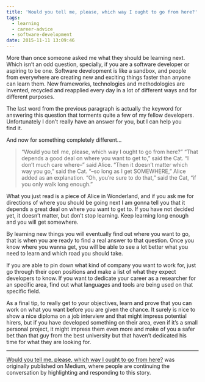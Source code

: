```yaml
---
title: 'Would you tell me, please, which way I ought to go from here?'
tags:
  - learning
  - career-advice
  - software-development
date: 2015-11-11 13:09:46
---
```


More than once someone asked me what they should be learning next. Which isn’t an odd question, specially, if you are a software developer or aspiring to be one. Software development is like a sandbox, and people from everywhere are creating new and exciting things faster than anyone can learn them. New frameworks, technologies and methodologies are invented, recycled and reapplied every day in a lot of different ways and for different purposes.

The last word from the previous paragraph is actually the keyword for answering this question that torments quite a few of my fellow developers. Unfortunately I don’t really have an answer for you, but I can help you find it.

And now for something completely different…
> “Would you tell me, please, which way I ought to go from here?”
> “That depends a good deal on where you want to get to,” said the Cat.
> “I don’t much care where–” said Alice.
> “Then it doesn’t matter which way you go,” said the Cat.
> “–so long as I get SOMEWHERE,” Alice added as an explanation.
> “Oh, you’re sure to do that,” said the Cat, “if you only walk long enough.”
<!-- more -->

What you just read is a piece of Alice in Wonderland, and if you ask me for directions of where you should be going next I am gonna tell you that it depends a great deal on where you want to get to. If you have not decided yet, it doesn’t matter, but don’t stop learning. Keep learning long enough and you will get somewhere.

By learning new things you will eventually find out where you want to go, that is when you are ready to find a real answer to that question. Once you know where you wanna get, you will be able to see a lot better what you need to learn and which road you should take.

If you are able to pin down what kind of company you want to work for, just go through their open positions and make a list of what they expect developers to know. If you want to dedicate your career as a researcher for an specific area, find out what languages and tools are being used on that specific field.

As a final tip, to really get to your objectives, learn and prove that you can work on what you want before you are given the chance. It surely is nice to show a nice diploma on a job interview and that might impress potential hirers, but if you have developed something on their area, even if it’s a small personal project, it might impress them even more and make of you a safer bet than that guy from the best university but that haven’t dedicated his time for what they are looking for.

***

[Would you tell me, please, which way I ought to go from here?](https://medium.com/@rbpinheiro/would-you-tell-me-please-which-way-i-ought-to-go-from-here-2985ef3f503e) was originally published on Medium, where people are continuing the conversation by highlighting and responding to this story.